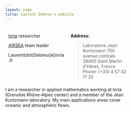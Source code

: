 ```yaml
---
layout: page
title: Laurent Debreu's website
---
```


<style>
* {
  box-sizing: border-box;
}

/* Create two equal columns that floats next to each other */
.column {
  float: left;
  width: 50%;
  padding: 10px;
}

/* Clear floats after the columns */
.row:after {
  content: "";
  display: table;
  clear: both;
}
</style>

<div class="row">
  <div class="column">

[Inria](https://www.inria.fr/en) researcher

[AIRSEA](https://team.inria.fr/airsea/en) team leader  

Laurent(dot)Debreu(at)inria.fr
  </div>
  <div class="column">

**Address:**
> Laboratoire Jean Kuntzmann
> 700 avenue centrale   
> 38400 Saint Martin d'Hères, France  
> Phone: (+33) 4 57 42 17 25
</div>
</div>
I am a researcher in applied mathematics working at Inria (Grenoble Rhône-Alpes center) and a member of the Jean Kuntzmann laboratory. My main applications areas cover oceanic and atmospheric flows.
